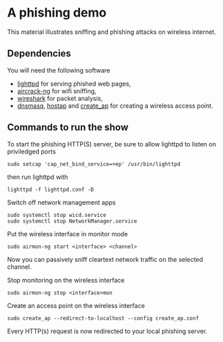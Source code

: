 # A phishing demo

This material illustrates sniffing and phishing attacks on wireless
internet.

## Dependencies

You will need the following software

- [lighttpd](https://www.lighttpd.net/) for serving phished web pages,
- [aircrack-ng](https://www.aircrack-ng.org/) for wifi sniffing,
- [wireshark](https://www.wireshark.org/) for packet analysis,
- [dnsmasq](http://www.thekelleys.org.uk/dnsmasq/doc.html),
  [hostap](http://w1.fi/) and
  [create_ap](https://github.com/oblique/create_ap) for creating a
  wireless access point.

## Commands to run the show

To start the phishing HTTP(S) server, be sure to allow lighttpd to
listen on priviledged ports

	sudo setcap 'cap_net_bind_service=+ep' /usr/bin/lighttpd

then run lighttpd with

	lighttpd -f lighttpd.conf -D

Switch off network management apps

	sudo systemctl stop wicd.service
	sudo systemctl stop NetworkManager.service

Put the wireless interface in monitor mode

	sudo airmon-ng start <interface> <channel>

Now you can passively sniff cleartext network traffic on the selected
channel.

Stop monitoring on the wireless interface

	sudo airmon-ng stop <interface>mon

Create an access point on the wireless interface

	sudo create_ap --redirect-to-localhost --config create_ap.conf

Every HTTP(s) request is now redirected to your local phishing server.
